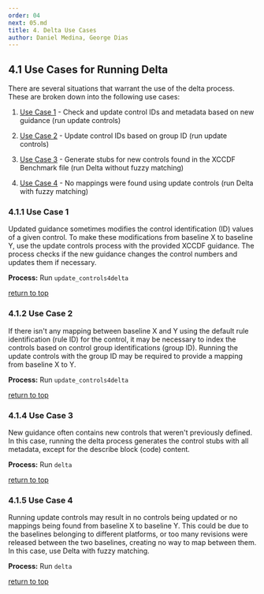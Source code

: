 ```yaml
---
order: 04
next: 05.md
title: 4. Delta Use Cases
author: Daniel Medina, George Dias
---
```


## 4.1 Use Cases for Running Delta

There are several situations that warrant the use of the delta process. These are broken down into the following use cases:

1. [Use Case 1](#411-use-case-1) - Check and update control IDs and metadata based on new guidance (run update controls)

2. [Use Case 2](#412-use-case-2) - Update control IDs based on group ID (run update controls)

3. [Use Case 3](#415-use-case-4) - Generate stubs for new controls found in the XCCDF Benchmark file (run Delta without fuzzy matching)

4. [Use Case 4](#414-use-case-3) - No mappings were found using update controls (run Delta with fuzzy matching)



### 4.1.1 Use Case 1

Updated guidance sometimes modifies the control identification (ID) values of a given control. To make these modifications from baseline X to baseline Y, use the update controls process with the provided XCCDF guidance. The process checks if the new guidance changes the control numbers and updates them if necessary.

**Process:** Run `update_controls4delta`

[return to top](#41-use-cases-for-running-delta)

### 4.1.2 Use Case 2

If there isn't any mapping between baseline X and Y using the default rule identification (rule ID) for the control, it may be necessary to index the controls based on control group identifications (group ID). Running the update controls with the group ID may be required to provide a mapping from baseline X to Y.

**Process:** Run `update_controls4delta`

[return to top](#41-use-cases-for-running-delta)

### 4.1.4 Use Case 3

New guidance often contains new controls that weren't previously defined. In this case, running the delta process generates the control stubs with all metadata, except for the describe block (code) content.

**Process:** Run `delta`

[return to top](#41-use-cases-for-running-delta)

### 4.1.5 Use Case 4

Running update controls may result in no controls being updated or no mappings being found from baseline X to baseline Y. This could be due to the baselines belonging to different platforms, or too many revisions were released between the two baselines, creating no way to map between them. In this case, use Delta with fuzzy matching.

**Process:** Run `delta`

[return to top](#41-use-cases-for-running-delta)
